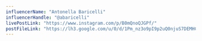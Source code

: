 ```yaml
---
influencerName: "Antonella Baricelli"
influencerHandle: "@abaricelli"
livePostLink: "https://www.instagram.com/p/B0mQnoQJGPf/"
postFileLink: "https://lh3.google.com/u/0/d/1Pm_nz3o9pI9p2uQ0njuS7DEMHC6gHfO5"
---
```

